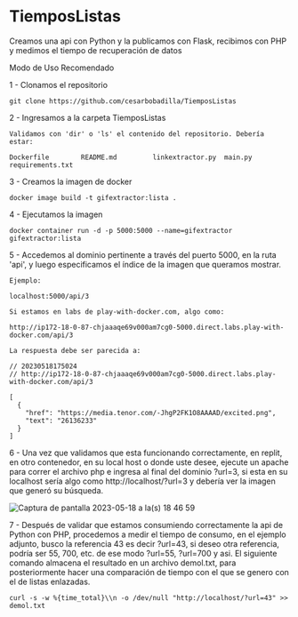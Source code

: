 # TiemposListas
Creamos una api con Python y la publicamos con Flask, recibimos con PHP y medimos el tiempo de recuperación de datos

Modo de Uso Recomendado

1 - Clonamos el repositorio

    git clone https://github.com/cesarbobadilla/TiemposListas
    
2 - Ingresamos a la carpeta TiemposListas

    Validamos con 'dir' o 'ls' el contenido del repositorio. Debería estar:
    
    Dockerfile        README.md         linkextractor.py  main.py           requirements.txt
    
3 - Creamos la imagen de docker

    docker image build -t gifextractor:lista .
    
4 - Ejecutamos la imagen 

    docker container run -d -p 5000:5000 --name=gifextractor gifextractor:lista
    
5 - Accedemos al dominio pertinente a través del puerto 5000, en la ruta 'api', y luego especificamos el índice de la imagen que queramos mostrar.

    Ejemplo:
    
    localhost:5000/api/3
    
    Si estamos en labs de play-with-docker.com, algo como:
    
    http://ip172-18-0-87-chjaaaqe69v000am7cg0-5000.direct.labs.play-with-docker.com/api/3

    La respuesta debe ser parecida a:
    
    // 20230518175024
    // http://ip172-18-0-87-chjaaaqe69v000am7cg0-5000.direct.labs.play-with-docker.com/api/3

    [
      {
        "href": "https://media.tenor.com/-JhgP2FK1O8AAAAD/excited.png",
        "text": "26136233"
      }
    ]    
    
6 - Una vez que validamos que esta funcionando correctamente, en replit, en otro contenedor, en su local host o donde uste desee, ejecute un apache para correr el archivo   php e ingresa al final del dominio ?url=3, si esta en su localhost sería algo como http://localhost/?url=3 y debería ver la imagen que generó su búsqueda.

![Captura de pantalla 2023-05-18 a la(s) 18 46 59](https://github.com/cesarbobadilla/TiemposListas/assets/35129284/49113000-12eb-4db2-96db-33d107afc098)


7 - Después de validar que estamos consumiendo correctamente la api de Python con PHP, procedemos a medir el tiempo de consumo, en el ejemplo adjunto, busco la referencia    43 es decir ?url=43, si deseo otra referencia, podría ser 55, 700, etc. de ese modo ?url=55, ?url=700 y asi. El siguiente comando almacena el resultado en un archivo demol.txt, para posteriormente hacer una comparación de tiempo con el que se genero con el de listas enlazadas.

    curl -s -w %{time_total}\\n -o /dev/null "http://localhost/?url=43" >> demol.txt
